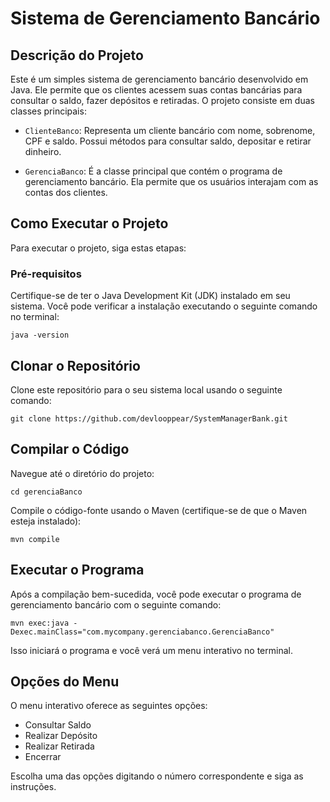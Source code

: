 # Sistema de Gerenciamento Bancário

## Descrição do Projeto

Este é um simples sistema de gerenciamento bancário desenvolvido em Java. Ele permite que os clientes acessem suas contas bancárias para consultar o saldo, fazer depósitos e retiradas. O projeto consiste em duas classes principais:

- `ClienteBanco`: Representa um cliente bancário com nome, sobrenome, CPF e saldo. Possui métodos para consultar saldo, depositar e retirar dinheiro.

- `GerenciaBanco`: É a classe principal que contém o programa de gerenciamento bancário. Ela permite que os usuários interajam com as contas dos clientes.

## Como Executar o Projeto

Para executar o projeto, siga estas etapas:

### Pré-requisitos

Certifique-se de ter o Java Development Kit (JDK) instalado em seu sistema. Você pode verificar a instalação executando o seguinte comando no terminal:

```
java -version
```

## Clonar o Repositório
Clone este repositório para o seu sistema local usando o seguinte comando:

```
git clone https://github.com/devlooppear/SystemManagerBank.git
```

## Compilar o Código
Navegue até o diretório do projeto:

```
cd gerenciaBanco
```
Compile o código-fonte usando o Maven (certifique-se de que o Maven esteja instalado):

```
mvn compile
```
## Executar o Programa

Após a compilação bem-sucedida, você pode executar o programa de gerenciamento bancário com o seguinte comando:

```
mvn exec:java -Dexec.mainClass="com.mycompany.gerenciabanco.GerenciaBanco"
```

Isso iniciará o programa e você verá um menu interativo no terminal.

## Opções do Menu
O menu interativo oferece as seguintes opções:

- Consultar Saldo
- Realizar Depósito
- Realizar Retirada
- Encerrar

Escolha uma das opções digitando o número correspondente e siga as instruções.